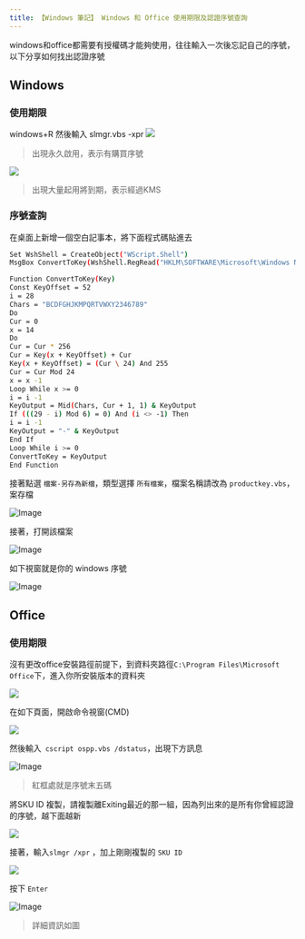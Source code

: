 ```yaml
---
title: 【Windows 筆記】 Windows 和 Office 使用期限及認證序號查詢
---
```

windows和office都需要有授權碼才能夠使用，往往輸入一次後忘記自己的序號，以下分享如何找出認證序號

## Windows

### 使用期限

windows+R 然後輸入 slmgr.vbs -xpr
![](https://i.imgur.com/BLxtYP5.png)
>出現永久啟用，表示有購買序號

![](https://i.imgur.com/v1JFVR1.png)
>出現大量起用將到期，表示經過KMS

### 序號查詢

在桌面上新增一個空白記事本，將下面程式碼貼進去

```bash
Set WshShell = CreateObject("WScript.Shell")
MsgBox ConvertToKey(WshShell.RegRead("HKLM\SOFTWARE\Microsoft\Windows NT\CurrentVersion\DigitalProductId"))

Function ConvertToKey(Key)
Const KeyOffset = 52
i = 28
Chars = "BCDFGHJKMPQRTVWXY2346789"
Do
Cur = 0
x = 14
Do
Cur = Cur * 256
Cur = Key(x + KeyOffset) + Cur
Key(x + KeyOffset) = (Cur \ 24) And 255
Cur = Cur Mod 24
x = x -1
Loop While x >= 0
i = i -1
KeyOutput = Mid(Chars, Cur + 1, 1) & KeyOutput
If (((29 - i) Mod 6) = 0) And (i <> -1) Then
i = i -1
KeyOutput = "-" & KeyOutput
End If
Loop While i >= 0
ConvertToKey = KeyOutput
End Function
```

接著點選 `檔案-另存為新檔`，類型選擇 `所有檔案`，檔案名稱請改為 `productkey.vbs`，案存檔

![Image](https://i.imgur.com/c6RQjgK.png)

接著，打開該檔案

![Image](https://i.imgur.com/ByVCpEW.png)

如下視窗就是你的 windows 序號

![Image](https://i.imgur.com/7T0FkQ6.png)

## Office

### 使用期限

沒有更改office安裝路徑前提下，到資料夾路徑`C:\Program Files\Microsoft Office`下，進入你所安裝版本的資料夾

![](https://i.imgur.com/fr3ufPE.png)

在如下頁面，開啟命令視窗(CMD)

![](https://i.imgur.com/0aiowz6.png)


然後輸入` cscript ospp.vbs /dstatus`，出現下方訊息

![Image](https://i.imgur.com/RzG4T6H.png)
> 紅框處就是序號末五碼

將SKU ID 複製，請複製離Exiting最近的那一組，因為列出來的是所有你曾經認證的序號，越下面越新

![](https://i.imgur.com/NhI8AAb.png)

接著，輸入`slmgr /xpr` ，加上剛剛複製的 `SKU ID`

![](https://i.imgur.com/Dwq0x2H.png)

按下 `Enter`

![Image](https://i.imgur.com/B5IuYfi.png)
> 詳細資訊如圖
